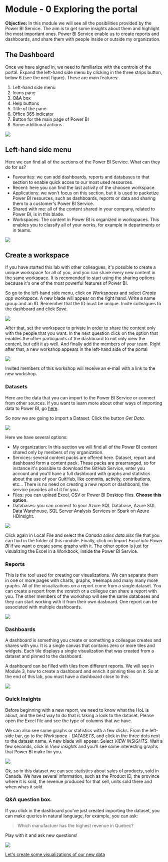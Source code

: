 # Module - 0 Exploring the portal
**Objective:** In this module we will see all the posibilities provided by the Power BI Service. The aim is to get some insights about them and highlight the most important ones. Power BI Service enable us to create reports and dashboards, and share them with people inside or outside my organization.

## The Dashboard

Once we have signed in, we need to familiarize with the controls of the portal. Expand the left-hand side menu by clicking in the three strips button, below 6 (see the next figure). These are main features:

1) Left-hand side menu
2) Icons pane
3) Q&A box
4) Help buttons
5) Title of the pane
6) Office 365 indicator
7) Button for the main page of Power BI
8) Some additional actions

 ![](/Module%200%20-%20Exploring%20the%20portal/Images/theDashboard.png)


## Left-hand side menu
Here we can find all of the sections of the Power BI Service. What can they do for us?
* Favourites: we can add dashboards, reports and databases to that section to enable quick acces to our most used resources.
* Recent: here you can find the last activity of the choosen workspace.
* Applications: we won't focus on this section, but it is used to packetize Power BI resources, such as dashboards, reports or data and sharing them to a customer's Power BI Service.
* Shared with me: all of the content shared in your company, related to Power BI, is in this blade.
* Workspaces: The content in Power BI is organized in workspaces. This enables you to classify all of your works, for example in departments or in teams.


 ![](/Module%200%20-%20Exploring%20the%20portal/Images/workspaces.png)



## Create a workspace
If you have started this lab with other colleagues, it's possible to create a unique workspace for all of you, and you can share every new content in the same workspace. It is recomended to start using the sharing options because it's one of the most powerful features of Power BI.

So go to the left-hand side menu, click on *Workspaces* and select *Create app workspace*. A new blade will appear on the right hand. Write a name group and an ID. Remember that the ID must be unique. Invite colleagues to the dashboard and click *Save*.

![](/Module%200%20-%20Exploring%20the%20portal/Images/creatingWorkspace.png)
 
After that, set the workspace to private in order to share the content only with the people that you want. In the next question click on the option that enables the other participants of the dashboard to not only view the content, but edit it as well.
And finally add the members of your team. Right after that, a new workshop appears in the left-hand side of the portal

![](/Module%200%20-%20Exploring%20the%20portal/Images/createdWorkspace.png)

Invited members of this workshop will receive an e-mail with a link to the new workshop.

### Datasets
Here are the data that you can import to the Power BI Service or connect from other sources. If you want to learn more about other ways of importing data to Power BI, go [here](https://powerbi.microsoft.com/en-us/documentation/powerbi-service-get-data/).

So now we are going to import a Dataset. Click the button *Get Data*.

![](/Module%200%20-%20Exploring%20the%20portal/Images/getData.png)


Here we have several options:
* My organization: In this section we will find all of the Power BI content shared only by menbers of my organization.
* Services: several content packs are offered here. Dataset, report and dashboard form a content pack. These packs are prearranged, so for instance it's possible to download the GitHub Service, enter you account and you'll have a full dashboard with graphs and statistics about the use of your GuitHub, like commits, activity, contributions, etc... There is no need on creating a new report or dashboard, the service provides all of it for you.
* Files: you can upload Excel, CSV or Power BI Desktop files. **Choose this option**.
* Databases: you can connect to your Azure SQL Database, Azure SQL Data Warehouse, SQL Server Analysis Services or Spark on Azure HDInsight.


![](/Module%200%20-%20Exploring%20the%20portal/Images/getDataOptions.png)


Click again in Local File and select the *Canada sales data.xlsx* file that you can find in the folder of this module. Finally, click on *Import Excel into Power BI* if we want o create some graphs with it. The other option is just for visualizing the Excel in a Workbook, inside the Power BI Service. 

### Reports
This is the tool used for creating our visualizations. We can separate them in one or more pages with charts, graphs, treemaps and many many more graphs. All of the visualizations on a report come from a single dataset. You can create a report from the scratch or a collegue can share a report with you. The other members of the workshop will see the same databases and they can start working with it from their own dasboard. One report can be associated with multiple dashboards.

![](/Module%200%20-%20Exploring%20the%20portal/Images/emptyReport.png)


### Dashboards
A dashboard is something you create or something a colleague creates and shares with you. It is a single canvas that contains zero or more tiles and widgets. Each tile displays a single visualization that was created from a dataset and pinned to the dashboard.

A dashboard can be filled with tiles from different reports. We will see in Module 3, how to create a dashboard and enrich it pinning tiles on it. So at the end of this lab, you must have a dashboard close to this:

![](/Module%200%20-%20Exploring%20the%20portal/Images/finalDashboard.png)


### Quick Insights
Before beginning with a new report, we need to know what the HoL is about, and the best way to do that is taking a look to the dataset. Please open the Excel file and see the type of columns that we have.

We can also see some graphs or statistics with a few clicks. From the left-side bar, go to the *Workspace* - *DATASETS*, and click in the three dots next to the dataset name. A new blade will appear. Select *VIEW INSIGHTS*. Wait a few seconds, click in *View insights* and you'll see some interesting graphs that Power BI make for you.

![](/Module%200%20-%20Exploring%20the%20portal/Images/quickInsights.png)


Ok, so in this dataset we can see statistics about sales of products, sold in Canada. We have several information, such as the Product ID, the province where it is sold, the revenue produced for that sell, units sold there and when whas it sold.


### Q&A question box.
If you click in the dashboard you've just created importing the dataset, you can make queries in natural language, for example, you can ask:
> Which manufactuer has the highest revenue in Quebec?


Play with it and ask new questions!

![](/Module%200%20-%20Exploring%20the%20portal/Images/QandA.png)



[Let's create some visualizations of our new data](https://github.com/daorti/PowerBIWorkshop/tree/master/Module%201%20-%20Visualizations%20I)
